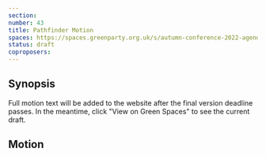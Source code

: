 ```yaml
---
section:
number: 43
title: Pathfinder Motion
spaces: https://spaces.greenparty.org.uk/s/autumn-conference-2022-agenda-forum/?contentId=101657
status: draft
coproposers:
---
```

## Synopsis
Full motion text will be added to the website after the final version deadline passes. In the meantime, click "View on Green Spaces" to see the current draft.

## Motion
